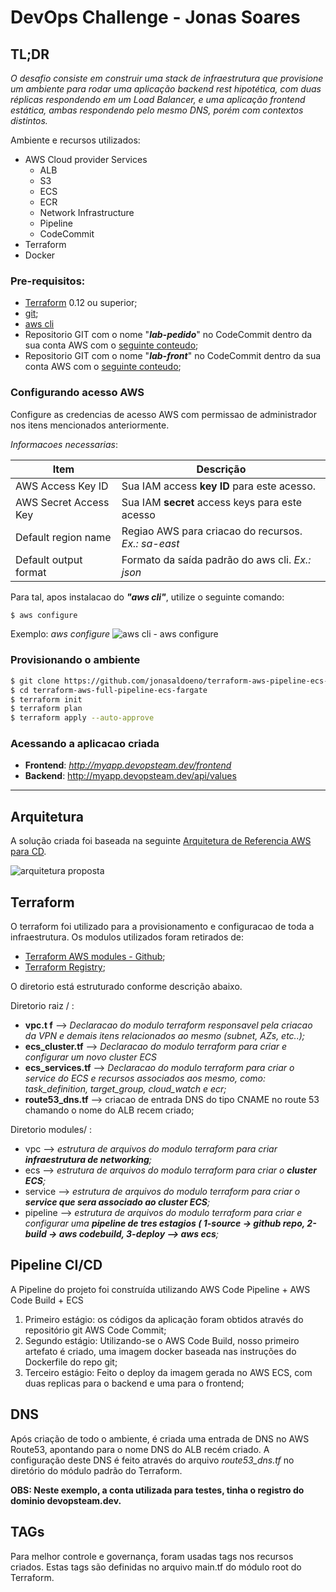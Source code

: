 # DevOps Challenge - Jonas Soares

## TL;DR

_O desafio consiste em construir uma stack de infraestrutura que provisione um ambiente para rodar uma aplicação backend rest hipotética, com duas réplicas respondendo em um Load Balancer, e uma aplicação frontend estática, ambas respondendo pelo mesmo DNS, porém com contextos distintos._

Ambiente e recursos utilizados:

- AWS Cloud provider Services
  - ALB
  - S3
  - ECS
  - ECR
  - Network Infrastructure
  - Pipeline
  - CodeCommit
- Terraform
- Docker

### Pre-requisitos:

- [Terraform](https://www.terraform.io/downloads.html) 0.12 ou superior;
- [git](https://git-scm.com/downloads);
- [aws cli](https://docs.aws.amazon.com/cli/latest/userguide/install-cliv1.html)
- Repositorio GIT com o nome "**_lab-pedido_**" no CodeCommit dentro da sua conta AWS com o [seguinte conteudo](https://github.com/jonasaldoeno/catalogo);
- Repositorio GIT com o nome "**_lab-front_**" no CodeCommit dentro da sua conta AWS com o [seguinte conteudo](https://github.com/jonasaldoeno/frontend);

### Configurando acesso AWS

Configure as credencias de acesso AWS com permissao de administrador nos itens mencionados anteriormente.

_Informacoes necessarias_:

| Item                  | Descrição                                           |
| --------------------- | --------------------------------------------------- |
| AWS Access Key ID     | Sua IAM access **key ID** para este acesso.         |
| AWS Secret Access Key | Sua IAM **secret** access keys para este acesso     |
| Default region name   | Regiao AWS para criacao do recursos. _Ex.: sa-east_ |
| Default output format | Formato da saída padrão do aws cli. _Ex.: json_     |

Para tal, apos instalacao do **_"aws cli"_**, utilize o seguinte comando:

```sh
$ aws configure
```

Exemplo: _aws configure_
![aws cli - aws configure](https://geekylane.com/wp-content/uploads/2019/05/13-Run-aws-configure.png)

### Provisionando o ambiente

```sh
$ git clone https://github.com/jonasaldoeno/terraform-aws-pipeline-ecs-fargate.git
$ cd terraform-aws-full-pipeline-ecs-fargate
$ terraform init
$ terraform plan
$ terraform apply --auto-approve
```

### Acessando a aplicacao criada

- **Frontend**: _http://myapp.devopsteam.dev/frontend_ 
- **Backend**: http://myapp.devopsteam.dev/api/values

---

## Arquitetura

A solução criada foi baseada na seguinte [Arquitetura de Referencia AWS para CD](https://aws.amazon.com/blogs/compute/continuous-deployment-to-amazon-ecs-using-aws-codepipeline-aws-codebuild-amazon-ecr-and-aws-cloudformation/).

![arquitetura proposta](https://github.com/awslabs/ecs-refarch-continuous-deployment/blob/master/images/architecture.png?raw=true)

## Terraform

O terraform foi utilizado para a provisionamento e configuracao de toda a infraestrutura.
Os modulos utilizados foram retirados de:

- [Terraform AWS modules - Github](https://github.com/terraform-aws-modules);
- [Terraform Registry](https://registry.terraform.io/modules/terraform-aws-modules);

O diretorio está estruturado conforme descrição abaixo.

Diretorio raiz / :

- **vpc.t f** --> _Declaracao do modulo terraform responsavel pela criacao da VPN e demais itens relacionados ao mesmo (subnet, AZs, etc..);_
- **ecs_cluster.tf** --> _Declaracao do modulo terraform para criar e configurar um novo cluster ECS_
- **ecs_services.tf** --> _Declaracao do modulo terraform para criar o service do ECS e recursos associados aos mesmo, como: task_definition, target_group, cloud_watch e ecr;_
- **route53_dns.tf** --> criacao de entrada DNS do tipo CNAME no route 53 chamando o nome do ALB recem criado;

Diretorio modules/ :

- vpc --> _estrutura de arquivos do modulo terraform para criar **infraestrutura de networking**;_
- ecs --> _estrutura de arquivos do modulo terraform para criar o **cluster ECS**;_
- service --> _estrutura de arquivos do modulo terraform para criar o **service que sera associado ao cluster ECS**;_
- pipeline --> _estrutura de arquivos do modulo terraform para criar e configurar uma **pipeline de tres estagios ( 1-source -> github repo, 2-build -> aws codebuild, 3-deploy --> aws ecs**;_

## Pipeline CI/CD

A Pipeline do projeto foi construída utilizando AWS Code Pipeline + AWS Code Build + ECS

1. Primeiro estágio: os códigos da aplicação foram obtidos através do repositório git AWS Code Commit;
2. Segundo estágio: Utilizando-se o AWS Code Build, nosso primeiro artefato é criado, uma imagem docker baseada nas instruções do Dockerfile do repo git;
3. Terceiro estágio: Feito o deploy da imagem gerada no AWS ECS, com duas replicas para o backend e uma para o frontend;

## DNS

Após criação de todo o ambiente, é criada uma entrada de DNS no AWS Route53, apontando para o nome DNS do ALB recém criado.
A configuração deste DNS é feito através do arquivo _route53_dns.tf_ no diretório do módulo padrão do Terraform.

**OBS: Neste exemplo, a conta utilizada para testes, tinha o registro do dominio devopsteam.dev.**

## TAGs

Para melhor controle e governança, foram usadas tags nos recursos criados.
Estas tags são definidas no arquivo main.tf do módulo root do Terraform.
